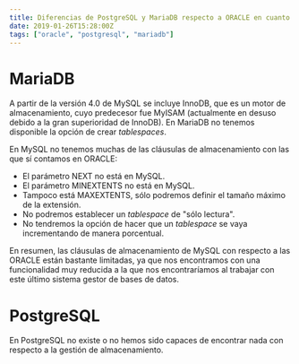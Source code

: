 ```yaml
---
title: Diferencias de PostgreSQL y MariaDB respecto a ORACLE en cuanto a la gestión del almacenamiento 
date: 2019-01-26T15:28:00Z
tags: ["oracle", "postgresql", "mariadb"]
---
```


# MariaDB
A partir de la versión 4.0 de MySQL se incluye InnoDB, que es un motor de almacenamiento, cuyo predecesor fue MyISAM (actualmente en desuso debido a la gran superioridad de InnoDB).
En MariaDB no tenemos disponible la opción de crear _tablespaces_.

En MySQL no tenemos muchas de las cláusulas de almacenamiento con las que sí contamos en ORACLE:

- El parámetro NEXT no está en MySQL.
- El parámetro MINEXTENTS no está en MySQL.
- Tampoco está MAXEXTENTS, sólo podremos definir el tamaño máximo de la extensión.
- No podremos establecer un _tablespace_ de "sólo lectura".
- No tendremos la opción de hacer que un _tablespace_ se vaya incrementando de manera porcentual. 

En resumen, las cláusulas de almacenamiento de MySQL con respecto a las ORACLE están bastante limitadas, ya que nos encontramos con una funcionalidad muy reducida a la que nos encontraríamos al trabajar con este último sistema gestor de bases de datos.

# PostgreSQL
En PostgreSQL no existe o no hemos sido capaces de encontrar nada con respecto a la gestión de almacenamiento. 
